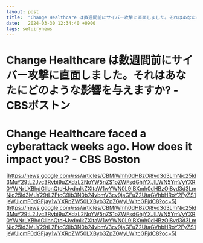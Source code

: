 ```yaml
---
layout: post
title:  "Change Healthcare は数週間前にサイバー攻撃に直面しました。それはあなたにどのような影響を与えますか? - CBSボストン"
date:   2024-03-30 12:34:40 +0900
tags: setuirynews 
---
```


# Change Healthcare は数週間前にサイバー攻撃に直面しました。それはあなたにどのような影響を与えますか? - CBSボストン



# Change Healthcare faced a cyberattack weeks ago. How does it impact you? - CBS Boston

[https://news.google.com/rss/articles/CBMiWmh0dHBzOi8vd3d3LmNic25ld3MuY29tL2Jvc3Rvbi9uZXdzL2NoYW5nZS1oZWFsdGhjYXJlLWN5YmVyYXR0YWNrLXBhdGllbnQtcHJvdmlkZXItaW1wYWN0L9IBXmh0dHBzOi8vd3d3LmNic25ld3MuY29tL2FtcC9ib3N0b24vbmV3cy9jaGFuZ2UtaGVhbHRoY2FyZS1jeWJlcmF0dGFjay1wYXRpZW50LXByb3ZpZGVyLWltcGFjdC8?oc=5](https://news.google.com/rss/articles/CBMiWmh0dHBzOi8vd3d3LmNic25ld3MuY29tL2Jvc3Rvbi9uZXdzL2NoYW5nZS1oZWFsdGhjYXJlLWN5YmVyYXR0YWNrLXBhdGllbnQtcHJvdmlkZXItaW1wYWN0L9IBXmh0dHBzOi8vd3d3LmNic25ld3MuY29tL2FtcC9ib3N0b24vbmV3cy9jaGFuZ2UtaGVhbHRoY2FyZS1jeWJlcmF0dGFjay1wYXRpZW50LXByb3ZpZGVyLWltcGFjdC8?oc=5)

